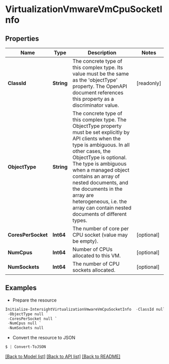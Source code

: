 # VirtualizationVmwareVmCpuSocketInfo
## Properties

Name | Type | Description | Notes
------------ | ------------- | ------------- | -------------
**ClassId** | **String** | The concrete type of this complex type. Its value must be the same as the &#39;objectType&#39; property. The OpenAPI document references this property as a discriminator value. | [readonly] 
**ObjectType** | **String** | The concrete type of this complex type. The ObjectType property must be set explicitly by API clients when the type is ambiguous. In all other cases, the  ObjectType is optional.  The type is ambiguous when a managed object contains an array of nested documents, and the documents in the array are heterogeneous, i.e. the array can contain nested documents of different types. | 
**CoresPerSocket** | **Int64** | The number of core per CPU socket (value may be empty). | [optional] 
**NumCpus** | **Int64** | Number of CPUs allocated to this VM. | [optional] 
**NumSockets** | **Int64** | The number of CPU sockets allocated. | [optional] 

## Examples

- Prepare the resource
```powershell
Initialize-IntersightVirtualizationVmwareVmCpuSocketInfo  -ClassId null `
 -ObjectType null `
 -CoresPerSocket null `
 -NumCpus null `
 -NumSockets null
```

- Convert the resource to JSON
```powershell
$ | Convert-ToJSON
```

[[Back to Model list]](../README.md#documentation-for-models) [[Back to API list]](../README.md#documentation-for-api-endpoints) [[Back to README]](../README.md)

